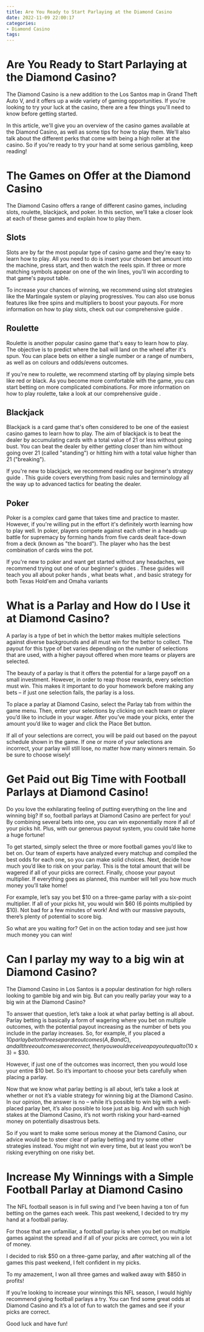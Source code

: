 ```yaml
---
title: Are You Ready to Start Parlaying at the Diamond Casino
date: 2022-11-09 22:00:17
categories:
- Diamond Casino
tags:
---
```



#  Are You Ready to Start Parlaying at the Diamond Casino?

The Diamond Casino is a new addition to the Los Santos map in Grand Theft Auto V, and it offers up a wide variety of gaming opportunities. If you're looking to try your luck at the casino, there are a few things you'll need to know before getting started.

In this article, we'll give you an overview of the casino games available at the Diamond Casino, as well as some tips for how to play them. We'll also talk about the different perks that come with being a high roller at the casino. So if you're ready to try your hand at some serious gambling, keep reading!

# The Games on Offer at the Diamond Casino

The Diamond Casino offers a range of different casino games, including slots, roulette, blackjack, and poker. In this section, we'll take a closer look at each of these games and explain how to play them.

## Slots

Slots are by far the most popular type of casino game and they're easy to learn how to play. All you need to do is insert your chosen bet amount into the machine, press start, and then watch the reels spin. If three or more matching symbols appear on one of the win lines, you'll win according to that game's payout table.

To increase your chances of winning, we recommend using slot strategies like the Martingale system or playing progressives. You can also use bonus features like free spins and multipliers to boost your payouts. For more information on how to play slots, check out our comprehensive guide .


 ## Roulette

Roulette is another popular casino game that's easy to learn how to play. The objective is to predict where the ball will land on the wheel after it's spun. You can place bets on either a single number or a range of numbers, as well as on colours and odds/evens outcomes.

If you're new to roulette, we recommend starting off by playing simple bets like red or black. As you become more comfortable with the game, you can start betting on more complicated combinations. For more information on how to play roulette, take a look at our comprehensive guide .

 ## Blackjack

Blackjack is a card game that's often considered to be one of the easiest casino games to learn how to play. The aim of blackjack is to beat the dealer by accumulating cards with a total value of 21 or less without going bust. You can beat the dealer by either getting closer than him without going over 21 (called "standing") or hitting him with a total value higher than 21 ("breaking").

If you're new to blackjack, we recommend reading our beginner's strategy guide . This guide covers everything from basic rules and terminology all the way up to advanced tactics for beating the dealer.

 ## Poker


Poker is a complex card game that takes time and practice to master. However, if you're willing put in the effort it's definitely worth learning how to play well. In poker, players compete against each other in a heads-up battle for supremacy by forming hands from five cards dealt face-down from a deck (known as "the board"). The player who has the best combination of cards wins the pot.

If you're new to poker and want get started without any headaches, we recommend trying out one of our beginner's guides . These guides will teach you all about poker hands , what beats what , and basic strategy for both Texas Hold'em and Omaha variants

#  What is a Parlay and How do I Use it at Diamond Casino? 

A parlay is a type of bet in which the bettor makes multiple selections against diverse backgrounds and all must win for the bettor to collect. The payout for this type of bet varies depending on the number of selections that are used, with a higher payout offered when more teams or players are selected.

The beauty of a parlay is that it offers the potential for a large payoff on a small investment. However, in order to reap those rewards, every selection must win. This makes it important to do your homework before making any bets – if just one selection fails, the parlay is a loss.

To place a parlay at Diamond Casino, select the Parlay tab from within the game menu. Then, enter your selections by clicking on each team or player you’d like to include in your wager. After you’ve made your picks, enter the amount you’d like to wager and click the Place Bet button.

If all of your selections are correct, you will be paid out based on the payout schedule shown in the game. If one or more of your selections are incorrect, your parlay will still lose, no matter how many winners remain. So be sure to choose wisely!

#  Get Paid out Big Time with Football Parlays at Diamond Casino!

Do you love the exhilarating feeling of putting everything on the line and winning big? If so, football parlays at Diamond Casino are perfect for you! By combining several bets into one, you can win exponentially more if all of your picks hit. Plus, with our generous payout system, you could take home a huge fortune!

To get started, simply select the three or more football games you’d like to bet on. Our team of experts have analyzed every matchup and compiled the best odds for each one, so you can make solid choices. Next, decide how much you’d like to risk on your parlay. This is the total amount that will be wagered if all of your picks are correct. Finally, choose your payout multiplier. If everything goes as planned, this number will tell you how much money you’ll take home!

For example, let’s say you bet $10 on a three-game parlay with a six-point multiplier. If all of your picks hit, you would win $60 (6 points multiplied by $10). Not bad for a few minutes of work! And with our massive payouts, there’s plenty of potential to score big.

So what are you waiting for? Get in on the action today and see just how much money you can win!

#  Can I parlay my way to a big win at Diamond Casino? 

The Diamond Casino in Los Santos is a popular destination for high rollers looking to gamble big and win big. But can you really parlay your way to a big win at the Diamond Casino?

To answer that question, let’s take a look at what parlay betting is all about. Parlay betting is basically a form of wagering where you bet on multiple outcomes, with the potential payout increasing as the number of bets you include in the parlay increases. So, for example, if you placed a $10 parlay bet on three separate outcomes (A, B and C), and all three outcomes were correct, then you would receive a payout equal to ($10 x 3) = $30.

However, if just one of the outcomes was incorrect, then you would lose your entire $10 bet. So it’s important to choose your bets carefully when placing a parlay.

Now that we know what parlay betting is all about, let’s take a look at whether or not it’s a viable strategy for winning big at the Diamond Casino. In our opinion, the answer is no – while it’s possible to win big with a well-placed parlay bet, it’s also possible to lose just as big. And with such high stakes at the Diamond Casino, it’s not worth risking your hard-earned money on potentially disastrous bets.

So if you want to make some serious money at the Diamond Casino, our advice would be to steer clear of parlay betting and try some other strategies instead. You might not win every time, but at least you won’t be risking everything on one risky bet.

#  Increase My Winnings with a Simple Football Parlay at Diamond Casino

The NFL football season is in full swing and I’ve been having a ton of fun betting on the games each week. This past weekend, I decided to try my hand at a football parlay.

For those that are unfamiliar, a football parlay is when you bet on multiple games against the spread and if all of your picks are correct, you win a lot of money.

I decided to risk $50 on a three-game parlay, and after watching all of the games this past weekend, I felt confident in my picks.

To my amazement, I won all three games and walked away with $850 in profits!

If you’re looking to increase your winnings this NFL season, I would highly recommend giving football parlays a try. You can find some great odds at Diamond Casino and it’s a lot of fun to watch the games and see if your picks are correct.

Good luck and have fun!